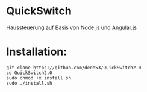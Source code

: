 # QuickSwitch

Haussteuerung auf Basis von Node.js und Angular.js
# Installation:
```
git clone https://github.com/dede53/QuickSwitch2.0
cd QuickSwitch2.0
sudo chmod +x install.sh
sudo ./install.sh
```

